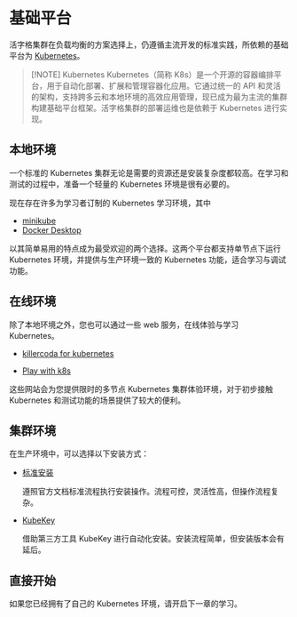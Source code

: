 # 基础平台

活字格集群在负载均衡的方案选择上，仍遵循主流开发的标准实践，所依赖的基础平台为 [Kubernetes](https://kubernetes.io/zh-cn/)。

> [!NOTE] Kubernetes
> Kubernetes（简称 K8s）是一个开源的容器编排平台，用于自动化部署、扩展和管理容器化应用。它通过统一的 API 和灵活的架构，支持跨多云和本地环境的高效应用管理，现已成为最为主流的集群构建基础平台框架。活字格集群的部署运维也是依赖于 Kubernetes 进行实现。

## 本地环境

一个标准的 Kubernetes 集群无论是需要的资源还是安装复杂度都较高。在学习和测试的过程中，准备一个轻量的 Kubernetes 环境是很有必要的。

现在存在许多为学习者订制的 Kubernetes 学习环境，其中

-   [minikube](./kubernetes/minikube)
-   [Docker Desktop](./kubernetes/docker-desktop)

以其简单易用的特点成为最受欢迎的两个选择。这两个平台都支持单节点下运行 Kubernetes 环境，并提供与生产环境一致的 Kubernetes 功能，适合学习与调试功能。

## 在线环境

除了本地环境之外，您也可以通过一些 web 服务，在线体验与学习 Kubernetes。

-   [killercoda for kubernetes](https://killercoda.com/playgrounds/scenario/kubernetes)

-   [Play with k8s](https://labs.play-with-k8s.com/)

这些网站会为您提供限时的多节点 Kubernetes 集群体验环境，对于初步接触 Kubernetes 和测试功能的场景提供了较大的便利。

## 集群环境

在生产环境中，可以选择以下安装方式：

-   [标准安装](./kubernetes/manual)

    遵照官方文档标准流程执行安装操作。流程可控，灵活性高，但操作流程复杂。

-   [KubeKey](./kubernetes/kubekey)

    借助第三方工具 KubeKey 进行自动化安装。安装流程简单，但安装版本会有延后。

## 直接开始

如果您已经拥有了自己的 Kubernetes 环境，请开启下一章的学习。
